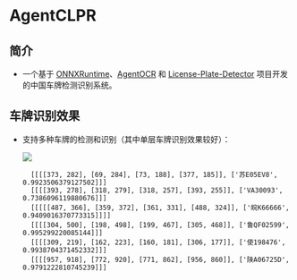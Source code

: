 # AgentCLPR
## 简介
* 一个基于 [ONNXRuntime](https://github.com/microsoft/onnxruntime)、[AgentOCR](https://github.com/AgentMaker/AgentOCR) 和 [License-Plate-Detector](https://github.com/zeusees/License-Plate-Detector) 项目开发的中国车牌检测识别系统。


## 车牌识别效果

* 支持多种车牌的检测和识别（其中单层车牌识别效果较好）：

    ![](https://img-blog.csdnimg.cn/e5801d1a4d394d8ba7b50bed4b0a6b55.png)
        
        [[[[373, 282], [69, 284], [73, 188], [377, 185]], ['苏E05EV8', 0.9923506379127502]]]
        [[[[393, 278], [318, 279], [318, 257], [393, 255]], ['VA30093', 0.7386096119880676]]]
        [[[[[487, 366], [359, 372], [361, 331], [488, 324]], ['皖K66666', 0.9409016370773315]]]]
        [[[[304, 500], [198, 498], [199, 467], [305, 468]], ['鲁QF02599', 0.995299220085144]]]
        [[[[309, 219], [162, 223], [160, 181], [306, 177]], ['使198476', 0.9938704371452332]]]
        [[[[957, 918], [772, 920], [771, 862], [956, 860]], ['陕A06725D', 0.9791222810745239]]]

